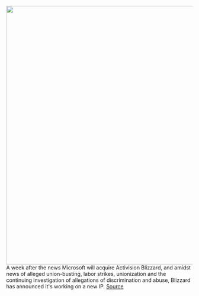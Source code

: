 <img src='https://cdn.vox-cdn.com/thumbor/_YONWnu3T16pPf7p6CWZ5kWFodc=/0x0:1200x627/1200x800/filters:focal(468x210:660x402)/cdn.vox-cdn.com/uploads/chorus_image/image/70430932/FJ93_vCVQAgJldM.0.jpg' width='700px' /><br/>
A week after the news Microsoft will acquire Activision Blizzard, and amidst news of alleged union-busting, labor strikes, unionization and the continuing investigation of allegations of discrimination and abuse, Blizzard has announced it's working on a new IP.
<a href='https://www.theverge.com/2022/1/25/22901146/activision-blizzard-new-survival-game-announcement'> Source <a/>